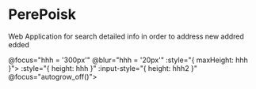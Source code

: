 # PerePoisk
Web Application for search detailed info in order to address
new addred  edded

@focus="hhh = '300px'" @blur="hhh = '20px'" :style="{ maxHeight: hhh }">
:style="{ height: hhh }" :input-style="{ height: hhh2 }" @focus="autogrow_off()">



  <div class="q-pa-md" style="max-width: 300px">
    <q-input label="Комментарий" v-model="mega.comment" filled  :autogrow="autogrow_" @focus="autogrow_=true" @blur="autogrow_=false"></q-input>
  </div>